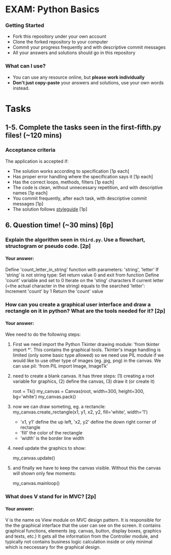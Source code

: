 # EXAM: Python Basics

### Getting Started
 - Fork this repository under your own account
 - Clone the forked repository to your computer
 - Commit your progress frequently and with descriptive commit messages
 - All your answers and solutions should go in this repository

### What can I use?
- You can use any resource online, but **please work individually**
- **Don't just copy-paste** your answers and solutions, use your own words instead.


# Tasks
## 1-5. Complete the tasks seen in the first-fifth.py files! (~120 mins)
### Acceptance criteria
The application is accepted if:
- The solution works according to specification [1p each]
- Has proper error handling where the specification says it [1p each]
- Has the correct loops, methods, filters [1p each]
- The code is clean, without unnecessary repetition, and with descriptive names [1p each]
- You commit frequently, after each task, with descriptive commit messages [1p]
- The solution follows [styleguide](https://github.com/greenfox-academy/teaching-materials/blob/master/styleguide/python.md) [1p]

## 6. Question time! (~30 mins) [6p]

### Explain the algorithm seen in `third.py`. Use a flowchart, structogram or pseudo code. [2p]
#### Your answer:

Define 'count_letter_in_string' function with parameters: 'string', 'letter'
    If 'string' is not string type:
        Set return value 0 and exit from function
    Define 'count' variable and set to 0
    Iterate on the 'sting' characters
        If current letter (=the actual character in the string) equals to the searched 'letter':
            Increment 'count' by 1
    Return the 'count' value


### How can you create a graphical user interface and draw a rectangle on it in python? What are the tools needed for it? [2p]
#### Your answer:

Wee need to do the following steps:
1. First we need import the Python Tkinter drawing module: 'from tkinter import *'. This contains the graphical tools.
    Tkinter's image handling is limited (only some basic type allowed) so we need use PIL module if we would like to use
    other type of images (eg. jpg, png) in the canvas. We can use pil: 'from PIL import Image, ImageTk'

2. need to create a blank canvas. It has three steps: (1) creating a root variable for graphics, (2) define the canvas, (3) draw it (or create it)

    root = Tk()
    my_canvas = Canvas(root, width=300, height=300, bg='white')
    my_canvas.pack()


3. now we can draw someting, eg. a rectancle:
    my_canvas.create_rectangle(x1, y1, x2, y2, fill='white', width='1')

    - 'x1, y1' define the up left, 'x2, y2' define the down right corner of rectangle
    - 'fill' the color of the rectangle
    - 'width' is the border line width

4. need update the graphics to show:

    my_canvas.update()

5. and finally we have to keep the canvas visible. Without this the canvas will shown only few moments:

    my_canvas.mainloop()



### What does V stand for in MVC? [2p]
#### Your answer:

V is the name os View module on MVC design pattern. It is responsible for the the graphical interface that the user can see on the screen.
It contains graphical functions, elements (eg. canvas, button, display boxes, graphics and texts, etc.)
It gets all the information from the Controller module, and typically not contains business logic calculation inside or only
minimal which is neccessary for the graphical design.
